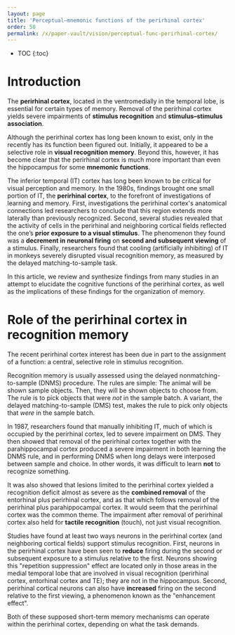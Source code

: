 ```yaml
---
layout: page
title: 'Perceptual–mnemonic functions of the perirhinal cortex'
order: 50
permalink: /x/paper-vault/vision/perceptual-func-perirhinal-cortex/
---
```


* TOC
{:toc}

# Introduction

The **perirhinal cortex**, located in the ventromedially in the temporal lobe, is essential for certain types of memory. Removal of the perirhinal cortex yields severe impairments of **stimulus recognition** and **stimulus–stimulus association**. 

Although the perirhinal cortex has long been known to exist, only in the recently has its function been figured out. Initially, it appeared to be a selective role in **visual recognition memory**. Beyond this, however, it has become clear that the perirhinal cortex is much more important than even the hippocampus for some **mnemonic functions**.

The inferior temporal (IT) cortex has long been known to be critical for visual perception and memory. In the 1980s, findings brought one small portion of IT, the **perirhinal cortex**, to the forefront of investigations of learning and memory. First, investigations the perirhinal cortex's anatomical connections led researchers to conclude that this region extends more laterally than previously recognized. Second, several studies revealed that the activity of cells in the perirhinal and neighboring cortical fields reflected the one’s **prior exposure to a visual stimulus**. The phenomenon they found was a **decrement in neuronal firing** on **second and subsequent viewing** of a stimulus. Finally, researchers found that cooling (artificially inhibiting) of IT in monkeys severely disrupted visual recognition memory, as measured by the delayed matching-to-sample task. 

In this article, we review and synthesize findings from many studies in an attempt to elucidate the cognitive functions of the perirhinal cortex, as well as the implications of these findings for the organization of memory.

# Role of the perirhinal cortex in recognition memory

The recent perirhinal cortex interest has been due in part to the assignment of a function: a central, selective role in stimulus recognition. 

Recognition memory is usually assessed using the delayed nonmatching-to-sample (DNMS) procedure. The rules are simple: The animal will be shown sample objects. Then, they will be shown objects to choose from. The rule is to pick objects that were *not* in the sample batch. A variant, the delayed matching-to-sample (DMS) test, makes the rule to pick only objects that *were* in the sample batch.

In 1987, researchers found that manually inhibiting IT, much of which is occupied by the perirhinal cortex, led to severe impairment on DMS. They then showed that removal of the perirhinal cortex together with the parahippocampal cortex produced a severe impairment in both learning the DNMS rule, and in performing DNMS when long delays were interposed between sample and choice. In other words, it was difficult to learn **not** to recognize something.

It was also showed that lesions limited to the perirhinal cortex yielded a recognition deficit almost as severe as the **combined removal** of the entorhinal plus perirhinal cortex, and as that which follows removal of the perirhinal plus parahippocampal cortex. It would seem that the perirhinal cortex was the common theme. The impairment after removal of perirhinal cortex also held for **tactile recognition** (touch), not just visual recognition.

Studies have found at least two ways neurons in the perirhinal cortex (and neighboring cortical fields) support stimulus recognition. First, neurons in the perirhinal cortex have been seen to **reduce** firing during the second or subsequent exposure to a stimulus relative to the first. Neurons showing this "repetition suppression" effect are located only in those areas in the medial temporal lobe that are involved in visual recognition (perirhinal cortex, entorhinal cortex and TE); they are not in the hippocampus. Second, perirhinal cortical neurons can also have **increased** firing on the second relative to the first viewing, a phenomenon known as the "enhancement effect". 

Both of these supposed short-term memory mechanisms can operate within the perirhinal cortex, depending on what the task demands.
